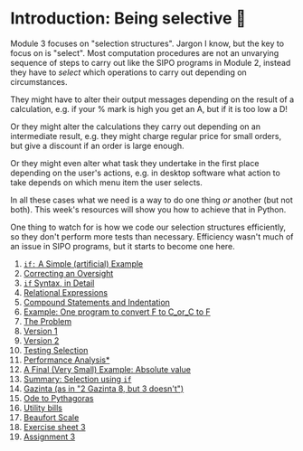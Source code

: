 # Introduction: Being selective 🧐

Module 3 focuses on "selection structures". Jargon I know, but the key to focus on is "select". Most computation procedures are not an unvarying sequence of steps to carry out like the SIPO programs in Module 2, instead they have to _select_ which operations to carry out depending on circumstances.

They might have to alter their output messages depending on the result of a calculation, e.g. if your % mark is high you get an A, but if it is too low a D!

Or they might alter the calculations they carry out depending on an intermediate result, e.g. they might charge regular price for small orders, but give a discount if an order is large enough.

Or they might even alter what task they undertake in the first place depending on the user's actions, e.g. in desktop software what action to take depends on which menu item the user selects.

In all these cases what we need is a way to do one thing _or_ another (but not both). This week's resources will show you how to achieve that in Python.

One thing to watch for is how we code our selection structures efficiently, so they don't perform more tests than necessary. Efficiency wasn't much of an issue in SIPO programs, but it starts to become one here.


1. [`if:` A Simple (artificial)
    Example](01-if-a-simple-artificial-example.md)
1. [Correcting an
    Oversight](02-correcting-an-oversight.md)
1. [`if` Syntax, in
    Detail](03-if-syntax-in-detail.md)
1. [Relational
    Expressions](04-relational-expressions.md)
1. [Compound Statements and
    Indentation](05-compound-statements-and-indentation.md)
1. [Example: One program to convert F to C_or_C to
    F](06-example-one-program-to-convert-f-to-c-or-c-to-f.md)
1. [The Problem](07-the-problem.md)
1. [Version 1](08-version-1.md)
1. [Version 2](09-version-2.md)
1. [Testing
    Selection](10-testing-selection.md)
1. [Performance
    Analysis*](11-performance-analysis.md)
1. [A Final (Very Small) Example: Absolute
    value](12-a-final-very-small-example-absolute-value.md)
1. [Summary: Selection
    using `if`](13-summary-selection-using-if.md)
1. [Gazinta (as in "2 Gazinta 8, but 3
    doesn't")](14-gazinta-as-in-2-gazinta-8-but-3-doesnt.md)
1. [Ode to
    Pythagoras](15-ode-to-pythagoras.md)
1. [Utility bills](16-utility-bills.md)
1. [Beaufort Scale](17-beaufort-scale.md)
1. [Exercise sheet 3](70_Exercise_Sheet_3.md)
1. [Assignment 3](90_Assignment_3.md)

